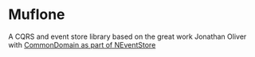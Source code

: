 # Muflone
A CQRS and event store library based on the great work Jonathan Oliver with [CommonDomain as part of NEventStore](https://github.com/NEventStore/NEventStore)


